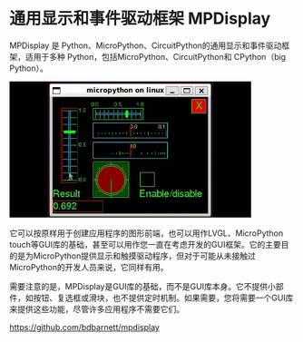 # 通用显示和事件驱动框架 MPDisplay

MPDisplay 是 Python、MicroPython、CircuitPython的通用显示和事件驱动框架，适用于多种 Python，包括MicroPython、CircuitPython和 CPython（big Python）。

![](mpdisplay.gif)

它可以按原样用于创建应用程序的图形前端，也可以用作LVGL、MicroPython touch等GUI库的基础，甚至可以用作您一直在考虑开发的GUI框架。它的主要目的是为MicroPython提供显示和触摸驱动程序，但对于可能从未接触过MicroPython的开发人员来说，它同样有用。

需要注意的是，MPDisplay是GUI库的基础，而不是GUI库本身。它不提供小部件，如按钮、复选框或滑块，也不提供定时机制。如果需要，您将需要一个GUI库来提供这些功能，尽管许多应用程序不需要它们。

https://github.com/bdbarnett/mpdisplay